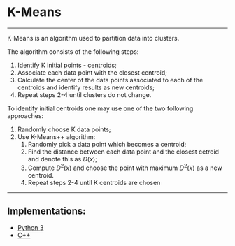 # K-Means

---

K-Means is an algorithm used to partition data into clusters.

The algorithm consists of the following steps:
1. Identify K initial points - centroids;
2. Associate each data point with the closest centroid;
3. Calculate the center of the data points associated to each of the centroids and identify results as new centroids;
4. Repeat steps 2-4 until clusters do not change.

To identify initial centroids one may use one of the two following approaches:
1. Randomly choose K data points;
2. Use K-Means++ algorithm:
    1. Randomly pick a data point which becomes a centroid;
    2. Find the distance between each data point and the closest cetroid and denote this as $D(x)$;
    3. Compute $D^2(x)$ and choose the point with maximum $D^2(x)$ as a new centroid.
    4. Repeat steps 2-4 until K centroids are chosen

---
## Implementations:
* [Python 3](./python/)
* [C++](./cpp/)
